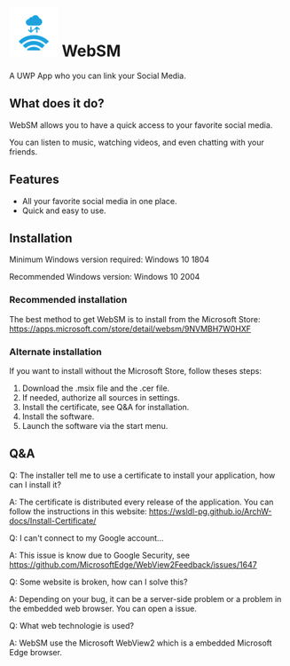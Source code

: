 # ![Logo WebSM](Assets/WebSM.png) WebSM
A UWP App who you can link your Social Media.

## What does it do?
WebSM allows you to have a quick access to your favorite social media.

You can listen to music, watching videos, and even chatting with your friends.

## Features
- All your favorite social media in one place.
- Quick and easy to use.

## Installation
Minimum Windows version required: Windows 10 1804

Recommended Windows version: Windows 10 2004

### Recommended installation
The best method to get WebSM is to install from the Microsoft Store: https://apps.microsoft.com/store/detail/websm/9NVMBH7W0HXF

### Alternate installation
If you want to install without the Microsoft Store, follow theses steps:

1. Download the .msix file and the .cer file.
2. If needed, authorize all sources in settings.
3. Install the certificate, see Q&A for installation.
3. Install the software.
4. Launch the software via the start menu.

## Q&A
Q: The installer tell me to use a certificate to install your application, how can I install it?

A: The certificate is distributed every release of the application. You can follow the instructions in this website: https://wsldl-pg.github.io/ArchW-docs/Install-Certificate/

Q: I can't connect to my Google account...

A: This issue is know due to Google Security, see https://github.com/MicrosoftEdge/WebView2Feedback/issues/1647

Q: Some website is broken, how can I solve this?

A: Depending on your bug, it can be a server-side problem or a problem in the embedded web browser. You can open a issue.

Q: What web technologie is used?

A: WebSM use the Microsoft WebView2 which is a embedded Microsoft Edge browser.

